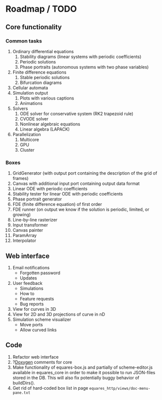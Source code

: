 # Roadmap / TODO

## Core functionality
### Common tasks
1. Ordinary differential equations
   1. Stability diagrams (linear systems with periodic coefficients)
   2. Periodic solutions
   3. Phase portraits (autonomous systems with two phase variables)
2. Finite difference equations
   1. Stable periodic solutions
   2. Bifurcation diagrams
3. Cellular automata
4. Simulation output
   1. Plots with various captions
   2. Animations
5. Solvers
   1. ODE solver for conservative system (RK2 trapezoid rule)
   2. CVODE solver
   3. Nonlinear algebraic equations
   4. Linear algebra (LAPACK)
6. Parallelization
   1. Multicore
   2. GPU
   3. Cluster

### Boxes
1. GridGenerator (with output port containing the description of the grid of frames)
2. Canvas with additional input port containing output data format
3. Linear ODE with periodic coefficients
4. Stability tester for linear ODE with periodic coefficients
5. Phase portrait generator
6. FDE (finite difference equation) of first order
7. FDE runner (on output we know if the solution is periodic, limited, or growing)
8. Line-by-line rasterizer
9. Input transformer
10. Canvas painter
11. ParamArray
11. Interpolator

## Web interface
1. Email notifications
   * Forgotten password
   * Updates
2. User feedback
   * Simulations
   * How to
   * Feature requests
   * Bug reports
3. View for curves in 3D
4. View for 2D and 3D projections of curve in nD
5. Simulation scheme visualizer
   * Move ports
   * Allow curved links

## Code
1. Refactor web interface
2. ?[Doxygen](http://www.doxygen.org) comments for core
3. Make functionality of equares-box.js and partially of scheme-editor.js available in equares_core
   in order to make it possible to run JSON-files stored in the DB. This will also fix potentially
   buggy behavior of buildDirs().
4. Get rid of hard-coded box list in page ```equares_http/views/doc-menu-pane.txt```
